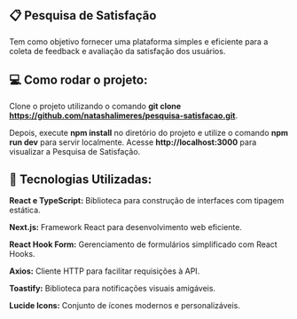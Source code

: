 ## 📋 Pesquisa de Satisfação
Tem como objetivo fornecer uma plataforma simples e eficiente para a coleta de feedback e avaliação da satisfação dos usuários.

## 💻 Como rodar o projeto:

Clone o projeto utilizando o comando **git clone https://github.com/natashalimeres/pesquisa-satisfacao.git**. 

Depois, execute **npm install** no diretório do projeto e utilize o comando **npm run dev** para servir localmente. Acesse **http://localhost:3000** para visualizar a Pesquisa de Satisfação.

## 🚀 Tecnologias Utilizadas: 
**React e TypeScript:** Biblioteca para construção de interfaces com tipagem estática.

**Next.js:** Framework React para desenvolvimento web eficiente.

**React Hook Form:** Gerenciamento de formulários simplificado com React Hooks.

**Axios:** Cliente HTTP para facilitar requisições à API.

**Toastify:** Biblioteca para notificações visuais amigáveis.

**Lucide Icons:** Conjunto de ícones modernos e personalizáveis.

